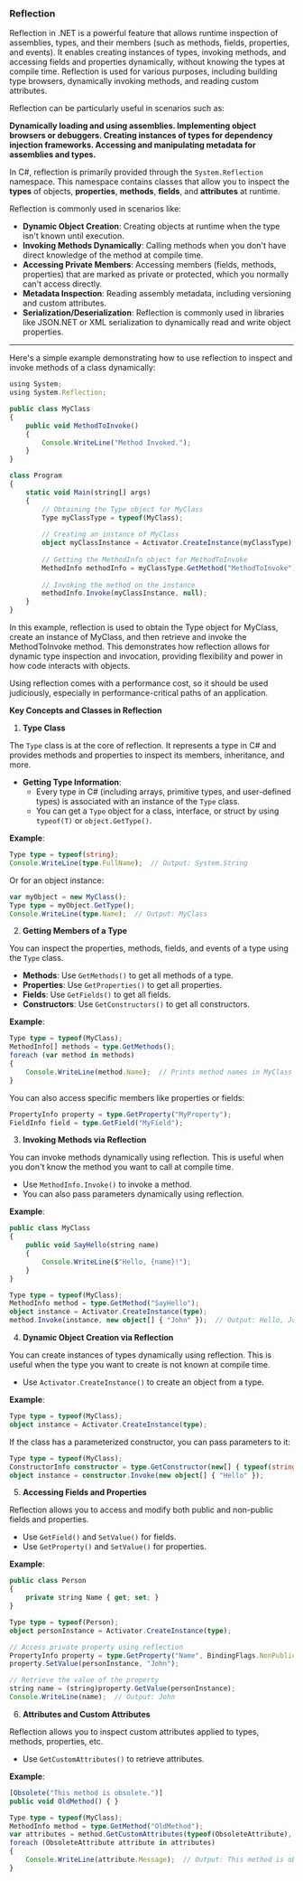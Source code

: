 ### Reflection

Reflection in .NET is a powerful feature that allows runtime inspection of assemblies, types, and their members (such as methods, fields, properties, and events). It enables creating instances of types, invoking methods, and accessing fields and properties dynamically, without knowing the types at compile time. Reflection is used for various purposes, including building type browsers, dynamically invoking methods, and reading custom attributes.

Reflection can be particularly useful in scenarios such as:

**Dynamically loading and using assemblies.
Implementing object browsers or debuggers.
Creating instances of types for dependency injection frameworks.
Accessing and manipulating metadata for assemblies and types.**

In C#, reflection is primarily provided through the `System.Reflection` namespace. This namespace contains classes that allow you to inspect the **types** of objects, **properties**, **methods**, **fields**, and **attributes** at runtime.

Reflection is commonly used in scenarios like:

- **Dynamic Object Creation**: Creating objects at runtime when the type isn't known until execution.
- **Invoking Methods Dynamically**: Calling methods when you don't have direct knowledge of the method at compile time.
- **Accessing Private Members**: Accessing members (fields, methods, properties) that are marked as private or protected, which you normally can't access directly.
- **Metadata Inspection**: Reading assembly metadata, including versioning and custom attributes.
- **Serialization/Deserialization**: Reflection is commonly used in libraries like JSON.NET or XML serialization to dynamically read and write object properties.

---

Here's a simple example demonstrating how to use reflection to inspect and invoke methods of a class dynamically:
```typescript
using System;
using System.Reflection;

public class MyClass
{
    public void MethodToInvoke()
    {
        Console.WriteLine("Method Invoked.");
    }
}

class Program
{
    static void Main(string[] args)
    {
        // Obtaining the Type object for MyClass
        Type myClassType = typeof(MyClass);
        
        // Creating an instance of MyClass
        object myClassInstance = Activator.CreateInstance(myClassType);
        
        // Getting the MethodInfo object for MethodToInvoke
        MethodInfo methodInfo = myClassType.GetMethod("MethodToInvoke");
        
        // Invoking the method on the instance
        methodInfo.Invoke(myClassInstance, null);
    }
}
```

In this example, reflection is used to obtain the Type object for MyClass, create an instance of MyClass, and then retrieve and invoke the MethodToInvoke method. This demonstrates how reflection allows for dynamic type inspection and invocation, providing flexibility and power in how code interacts with objects.

Using reflection comes with a performance cost, so it should be used judiciously, especially in performance-critical paths of an application.

**Key Concepts and Classes in Reflection**

1. **Type Class**

The `Type` class is at the core of reflection. It represents a type in C# and provides methods and properties to inspect its members, inheritance, and more.

- **Getting Type Information**:
    - Every type in C# (including arrays, primitive types, and user-defined types) is associated with an instance of the `Type` class.
    - You can get a `Type` object for a class, interface, or struct by using `typeof(T)` or `object.GetType()`.

**Example**:

```typescript
Type type = typeof(string);
Console.WriteLine(type.FullName);  // Output: System.String
```

Or for an object instance:

```typescript
var myObject = new MyClass();
Type type = myObject.GetType();
Console.WriteLine(type.Name);  // Output: MyClass
```

2. **Getting Members of a Type**

You can inspect the properties, methods, fields, and events of a type using the `Type` class.

- **Methods**: Use `GetMethods()` to get all methods of a type.
- **Properties**: Use `GetProperties()` to get all properties.
- **Fields**: Use `GetFields()` to get all fields.
- **Constructors**: Use `GetConstructors()` to get all constructors.

**Example**:

```typescript
Type type = typeof(MyClass);
MethodInfo[] methods = type.GetMethods();
foreach (var method in methods)
{
    Console.WriteLine(method.Name);  // Prints method names in MyClass
}
```

You can also access specific members like properties or fields:

```typescript
PropertyInfo property = type.GetProperty("MyProperty");
FieldInfo field = type.GetField("MyField");
```

3. **Invoking Methods via Reflection**

You can invoke methods dynamically using reflection. This is useful when you don't know the method you want to call at compile time.

- Use `MethodInfo.Invoke()` to invoke a method.
- You can also pass parameters dynamically using reflection.

**Example**:

```typescript
public class MyClass
{
    public void SayHello(string name)
    {
        Console.WriteLine($"Hello, {name}!");
    }
}

Type type = typeof(MyClass);
MethodInfo method = type.GetMethod("SayHello");
object instance = Activator.CreateInstance(type);
method.Invoke(instance, new object[] { "John" });  // Output: Hello, John!
```

4. **Dynamic Object Creation via Reflection**

You can create instances of types dynamically using reflection. This is useful when the type you want to create is not known at compile time.

- Use `Activator.CreateInstance()` to create an object from a type.

**Example**:

```typescript
Type type = typeof(MyClass);
object instance = Activator.CreateInstance(type);
```

If the class has a parameterized constructor, you can pass parameters to it:

```typescript
Type type = typeof(MyClass);
ConstructorInfo constructor = type.GetConstructor(new[] { typeof(string) });
object instance = constructor.Invoke(new object[] { "Hello" });
```

5. **Accessing Fields and Properties**

Reflection allows you to access and modify both public and non-public fields and properties.

- Use `GetField()` and `SetValue()` for fields.
- Use `GetProperty()` and `SetValue()` for properties.

**Example**:

```typescript
public class Person
{
    private string Name { get; set; }
}

Type type = typeof(Person);
object personInstance = Activator.CreateInstance(type);

// Access private property using reflection
PropertyInfo property = type.GetProperty("Name", BindingFlags.NonPublic | BindingFlags.Instance);
property.SetValue(personInstance, "John");

// Retrieve the value of the property
string name = (string)property.GetValue(personInstance);
Console.WriteLine(name);  // Output: John
```

6. **Attributes and Custom Attributes**

Reflection allows you to inspect custom attributes applied to types, methods, properties, etc.

- Use `GetCustomAttributes()` to retrieve attributes.

**Example**:

```typescript
[Obsolete("This method is obsolete.")]
public void OldMethod() { }

Type type = typeof(MyClass);
MethodInfo method = type.GetMethod("OldMethod");
var attributes = method.GetCustomAttributes(typeof(ObsoleteAttribute), false);
foreach (ObsoleteAttribute attribute in attributes)
{
    Console.WriteLine(attribute.Message);  // Output: This method is obsolete.
}
```